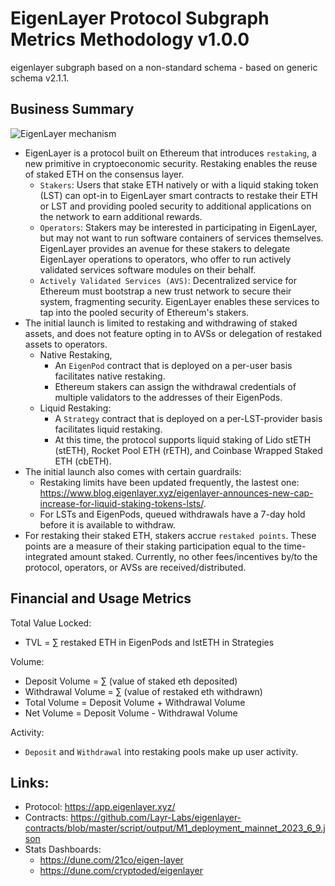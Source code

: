# EigenLayer Protocol Subgraph Metrics Methodology v1.0.0

eigenlayer subgraph based on a non-standard schema - based on generic schema v2.1.1.

## Business Summary

![EigenLayer mechanism](https://2039955362-files.gitbook.io/~/files/v0/b/gitbook-x-prod.appspot.com/o/spaces%2FPy2Kmkwju3mPSo9jrKKt%2Fuploads%2FjFazbQVLirHn0B3v1kkl%2Fservice_deployment.gif?alt=media&token=0fd32dd0-74b7-4ec0-88cc-e7600d2c7237)

- EigenLayer is a protocol built on Ethereum that introduces `restaking`, a new primitive in cryptoeconomic security. Restaking enables the reuse of staked ETH on the consensus layer.
  - `Stakers`: Users that stake ETH natively or with a liquid staking token (LST) can opt-in to EigenLayer smart contracts to restake their ETH or LST and providing pooled security to additional applications on the network to earn additional rewards.
  - `Operators`: Stakers may be interested in participating in EigenLayer, but may not want to run software containers of services themselves. EigenLayer provides an avenue for these stakers to delegate EigenLayer operations to operators, who offer to run actively validated services software modules on their behalf.
  - `Actively Validated Services (AVS)`: Decentralized service for Ethereum must bootstrap a new trust network to secure their system, fragmenting security. EigenLayer enables these services to tap into the pooled security of Ethereum's stakers.
- The initial launch is limited to restaking and withdrawing of staked assets, and does not feature opting in to AVSs or delegation of restaked assets to operators.
  - Native Restaking,
    - An `EigenPod` contract that is deployed on a per-user basis facilitates native restaking.
    - Ethereum stakers can assign the withdrawal credentials of multiple validators to the addresses of their EigenPods.
  - Liquid Restaking:
    - A `Strategy` contract that is deployed on a per-LST-provider basis facilitates liquid restaking.
    - At this time, the protocol supports liquid staking of Lido stETH (stETH), Rocket Pool ETH (rETH), and Coinbase Wrapped Staked ETH (cbETH).
- The initial launch also comes with certain guardrails:
  - Restaking limits have been updated frequently, the lastest one: https://www.blog.eigenlayer.xyz/eigenlayer-announces-new-cap-increase-for-liquid-staking-tokens-lsts/.
  - For LSTs and EigenPods, queued withdrawals have a 7-day hold before it is available to withdraw.
- For restaking their staked ETH, stakers accrue `restaked points`. These points are a measure of their staking participation equal to the time-integrated amount staked. Currently, no other fees/incentives by/to the protocol, operators, or AVSs are received/distributed.

## Financial and Usage Metrics

Total Value Locked:

- TVL = ∑ restaked ETH in EigenPods and lstETH in Strategies

Volume:

- Deposit Volume = ∑ (value of staked eth deposited)
- Withdrawal Volume = ∑ (value of restaked eth withdrawn)
- Total Volume = Deposit Volume + Withdrawal Volume
- Net Volume = Deposit Volume - Withdrawal Volume

Activity:

- `Deposit` and `Withdrawal` into restaking pools make up user activity.

## Links:

- Protocol: https://app.eigenlayer.xyz/
- Contracts: https://github.com/Layr-Labs/eigenlayer-contracts/blob/master/script/output/M1_deployment_mainnet_2023_6_9.json
- Stats Dashboards:
  - https://dune.com/21co/eigen-layer
  - https://dune.com/cryptoded/eigenlayer
